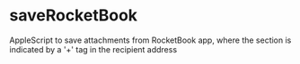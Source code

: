 # saveRocketBook
AppleScript to save attachments from RocketBook app, where the section is indicated by a '+' tag in the recipient address 
